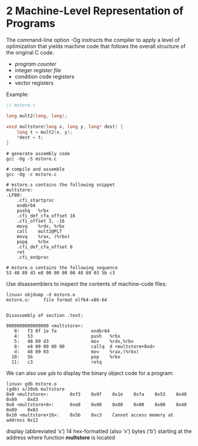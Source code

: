 # 2 Machine-Level Representation of Programs

The command-line option -Og instructs the compiler to apply a level of optimization that yields machine code that follows the overall structure of the original C code.

- *program counter*
- integer *register file*
- condition code registers
- vector registers

Example:

```c
// mstore.c

long mult2(long, long);

void multstore(long x, long y, long* dest) {
    long t = mult2(x, y);
    *dest = t;
}
```

```shell
# generate assembly code
gcc -Og -S mstore.c

# compile and assemble
gcc -Og -c mstore.c
```

```assembly
# mstore.s contains the following snippet
multstore:
.LFB0:
	.cfi_startproc
	endbr64
	pushq	%rbx
	.cfi_def_cfa_offset 16
	.cfi_offset 3, -16
	movq	%rdx, %rbx
	call	mult2@PLT
	movq	%rax, (%rbx)
	popq	%rbx
	.cfi_def_cfa_offset 8
	ret
	.cfi_endproc
```

```
# mstore.o contains the following sequence
53 48 89 d3 e8 00 00 00 00 48 89 03 5b c3
```

Use disassemblers to inspect the contents of machine-code files:

```shell
linux> objdump -d mstore.o
mstore.o:     file format elf64-x86-64


Disassembly of section .text:

0000000000000000 <multstore>:
   0:   f3 0f 1e fa             endbr64 
   4:   53                      push   %rbx
   5:   48 89 d3                mov    %rdx,%rbx
   8:   e8 00 00 00 00          callq  d <multstore+0xd>
   d:   48 89 03                mov    %rax,(%rbx)
  10:   5b                      pop    %rbx
  11:   c3                      retq
```

We can also use `gdb` to display the binary object code for a program:

```
linux> gdb mstore.o
(gdb) x/20xb multstore
0x0 <multstore>:        0xf3    0x0f    0x1e    0xfa    0x53    0x48    0x89    0xd3
0x8 <multstore+8>:      0xe8    0x00    0x00    0x00    0x00    0x48    0x89    0x03
0x10 <multstore+16>:    0x5b    0xc3    Cannot access memory at address 0x12
```

display (abbreviated ‘x’) 14 hex-formatted (also ‘x’) bytes (‘b’) starting at the address where function **multstore** is located

